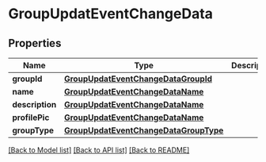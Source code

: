 # GroupUpdatEventChangeData

## Properties
Name | Type | Description | Notes
------------ | ------------- | ------------- | -------------
**groupId** | [**GroupUpdatEventChangeDataGroupId**](GroupUpdatEventChangeDataGroupId.md) |  | [optional] 
**name** | [**GroupUpdatEventChangeDataName**](GroupUpdatEventChangeDataName.md) |  | [optional] 
**description** | [**GroupUpdatEventChangeDataName**](GroupUpdatEventChangeDataName.md) |  | [optional] 
**profilePic** | [**GroupUpdatEventChangeDataName**](GroupUpdatEventChangeDataName.md) |  | [optional] 
**groupType** | [**GroupUpdatEventChangeDataGroupType**](GroupUpdatEventChangeDataGroupType.md) |  | [optional] 

[[Back to Model list]](../README.md#documentation-for-models) [[Back to API list]](../README.md#documentation-for-api-endpoints) [[Back to README]](../README.md)


